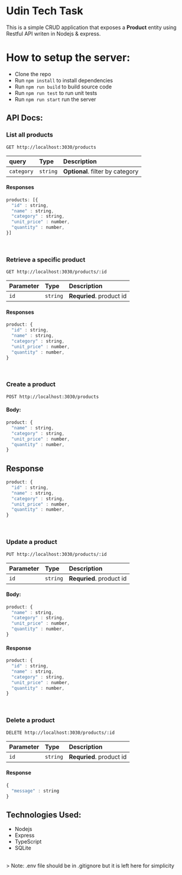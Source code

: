 # Udin Tech Task

This is a simple CRUD application that exposes a **Product** entity using Restful API writen in Nodejs & express. 

# How to setup the server:
- Clone the repo
- Run `npm install` to install dependencies
- Run `npm run build` to build source code
- Run `npm run test` to run unit tests
- Run `npm run start` run the server


## API Docs:

### List all products
```http
GET http://localhost:3030/products
```

| query | Type | Description |
| :--- | :--- | :--- |
| `category` | `string` | **Optional**. filter by category |

#### Responses

```javascript
products: [{
  "id" : string,
  "name" : string,
  "category" : string,
  "unit_price" : number,
  "quantity" : number,
}]
```
<br>

### Retrieve a specific product
```http
GET http://localhost:3030/products/:id
```

| Parameter | Type | Description |
| :--- | :--- | :--- |
| `id` | `string` | **Requried**. product id |

#### Responses

```javascript
product: {
  "id" : string,
  "name" : string,
  "category" : string,
  "unit_price" : number,
  "quantity" : number,
}
```

<br>

### Create a product
```http
POST http://localhost:3030/products
```
#### Body:

```javascript
product: {
  "name" : string,
  "category" : string,
  "unit_price" : number,
  "quantity" : number,
}
```

## Response

```javascript
product: {
  "id" : string,
  "name" : string,
  "category" : string,
  "unit_price" : number,
  "quantity" : number,
}
```

<br>

### Update a product
```http
PUT http://localhost:3030/products/:id
```

| Parameter | Type | Description |
| :--- | :--- | :--- |
| `id` | `string` | **Requried**. product id |

#### Body:

```javascript
product: {
  "name" : string,
  "category" : string,
  "unit_price" : number,
  "quantity" : number,
}
```

#### Response

```javascript
product: {
  "id" : string,
  "name" : string,
  "category" : string,
  "unit_price" : number,
  "quantity" : number,
}
```

<br>

### Delete a product
```http
DELETE http://localhost:3030/products/:id
```

| Parameter | Type | Description |
| :--- | :--- | :--- |
| `id` | `string` | **Requried**. product id |

#### Response

```javascript
{
  "message" : string
}
```

## Technologies Used:

- Nodejs
- Express
- TypeScript
- SQLite
<br>
> Note: .env file should be in .gitignore but it is left here for simplicity